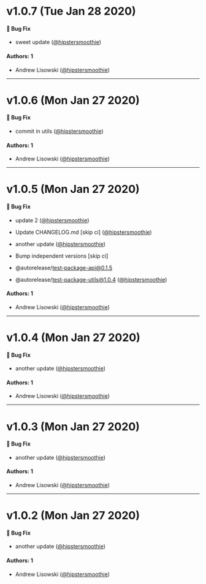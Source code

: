 # v1.0.7 (Tue Jan 28 2020)

#### 🐛  Bug Fix

- sweet update  ([@hipstersmoothie](https://github.com/hipstersmoothie))

#### Authors: 1

- Andrew Lisowski ([@hipstersmoothie](https://github.com/hipstersmoothie))

---

# v1.0.6 (Mon Jan 27 2020)

#### 🐛  Bug Fix

- commit in utils  ([@hipstersmoothie](https://github.com/hipstersmoothie))

#### Authors: 1

- Andrew Lisowski ([@hipstersmoothie](https://github.com/hipstersmoothie))

---

# v1.0.5 (Mon Jan 27 2020)

#### 🐛  Bug Fix

- update 2  ([@hipstersmoothie](https://github.com/hipstersmoothie))
- Update CHANGELOG.md [skip ci]  ([@hipstersmoothie](https://github.com/hipstersmoothie))
- another update  ([@hipstersmoothie](https://github.com/hipstersmoothie))
- Bump independent versions [skip ci]

 - @autorelease/test-package-api@0.1.5
 - @autorelease/test-package-utils@1.0.4  ([@hipstersmoothie](https://github.com/hipstersmoothie))

#### Authors: 1

- Andrew Lisowski ([@hipstersmoothie](https://github.com/hipstersmoothie))

---

# v1.0.4 (Mon Jan 27 2020)

#### 🐛  Bug Fix

- another update  ([@hipstersmoothie](https://github.com/hipstersmoothie))

#### Authors: 1

- Andrew Lisowski ([@hipstersmoothie](https://github.com/hipstersmoothie))

---

# v1.0.3 (Mon Jan 27 2020)

#### 🐛  Bug Fix

- another update  ([@hipstersmoothie](https://github.com/hipstersmoothie))

#### Authors: 1

- Andrew Lisowski ([@hipstersmoothie](https://github.com/hipstersmoothie))

---

# v1.0.2 (Mon Jan 27 2020)

#### 🐛  Bug Fix

- another update  ([@hipstersmoothie](https://github.com/hipstersmoothie))

#### Authors: 1

- Andrew Lisowski ([@hipstersmoothie](https://github.com/hipstersmoothie))